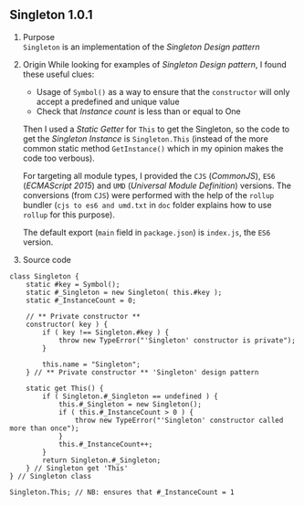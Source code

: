## Singleton 1.0.1

1. Purpose  
   `Singleton` is an implementation of the _Singleton Design pattern_
   
2. Origin 
   While looking for examples of _Singleton Design pattern_, I found these useful clues: 
   * Usage of `Symbol()` as a way to ensure that the `constructor` will only accept a predefined and unique value   
   * Check that _Instance count_ is less than or equal to One    
	  
   Then I used a _Static Getter_ for `This` to get the Singleton, so the code to get the _Singleton Instance_ is `Singleton.This` 
   (instead of the more common static method `GetInstance()` which in my opinion makes the code too verbous). 
  
   For targeting all module types, I provided the `CJS` (_CommonJS_), `ES6` (_ECMAScript 2015_) and  `UMD` (_Universal Module Definition_)
   versions. The conversions (from `CJS`) were performed with the help of the 
   `rollup` bundler (`cjs to es6 and umd.txt` in `doc` folder explains how to use `rollup` for this purpose).
   
   The default export (`main` field in `package.json`) is `index.js`, the `ES6` version.  

3. Source code 	  
```	
class Singleton {
	static #key = Symbol();
	static #_Singleton = new Singleton( this.#key );
	static #_InstanceCount = 0;

    // ** Private constructor **
	constructor( key ) {
		if ( key !== Singleton.#key ) {
			throw new TypeError("'Singleton' constructor is private");
		}

        this.name = "Singleton";
	} // ** Private constructor ** 'Singleton' design pattern
	
	static get This() {
		if ( Singleton.#_Singleton == undefined ) {
			this.#_Singleton = new Singleton();
			if ( this.#_InstanceCount > 0 ) {
				throw new TypeError("'Singleton' constructor called more than once");
			}
			this.#_InstanceCount++;
        }
        return Singleton.#_Singleton;
    } // Singleton get 'This'	
} // Singleton class

Singleton.This; // NB: ensures that #_InstanceCount = 1  
```